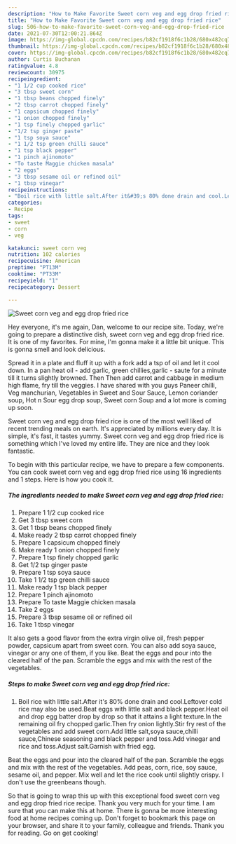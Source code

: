 ```yaml
---
description: "How to Make Favorite Sweet corn veg and egg drop fried rice"
title: "How to Make Favorite Sweet corn veg and egg drop fried rice"
slug: 506-how-to-make-favorite-sweet-corn-veg-and-egg-drop-fried-rice
date: 2021-07-30T12:00:21.864Z
image: https://img-global.cpcdn.com/recipes/b82cf1918f6c1b28/680x482cq70/sweet-corn-veg-and-egg-drop-fried-rice-recipe-main-photo.jpg
thumbnail: https://img-global.cpcdn.com/recipes/b82cf1918f6c1b28/680x482cq70/sweet-corn-veg-and-egg-drop-fried-rice-recipe-main-photo.jpg
cover: https://img-global.cpcdn.com/recipes/b82cf1918f6c1b28/680x482cq70/sweet-corn-veg-and-egg-drop-fried-rice-recipe-main-photo.jpg
author: Curtis Buchanan
ratingvalue: 4.8
reviewcount: 30975
recipeingredient:
- "1 1/2 cup cooked rice"
- "3 tbsp sweet corn"
- "1 tbsp beans chopped finely"
- "2 tbsp carrot chopped finely"
- "1 capsicum chopped finely"
- "1 onion chopped finely"
- "1 tsp finely chopped garlic"
- "1/2 tsp ginger paste"
- "1 tsp soya sauce"
- "1 1/2 tsp green chilli sauce"
- "1 tsp black pepper"
- "1 pinch ajinomoto"
- "To taste Maggie chicken masala"
- "2 eggs"
- "3 tbsp sesame oil or refined oil"
- "1 tbsp vinegar"
recipeinstructions:
- "Boil rice with little salt.After it&#39;s 80% done drain and cool.Leftover cold rice may also be used.Beat eggs with little salt and black pepper.Heat oil and drop egg batter drop by drop so that it attains a light texture.In the remaining oil fry chopped garlic.Then fry onion lightly.Stir fry rest of the vegetables and add sweet corn.Add little salt,soya sauce,chilli sauce,Chinese seasoning and black pepper and toss.Add vinegar and rice and toss.Adjust salt.Garnish with fried egg."
categories:
- Recipe
tags:
- sweet
- corn
- veg

katakunci: sweet corn veg 
nutrition: 102 calories
recipecuisine: American
preptime: "PT13M"
cooktime: "PT33M"
recipeyield: "1"
recipecategory: Dessert

---
```



![Sweet corn veg and egg drop fried rice](https://img-global.cpcdn.com/recipes/b82cf1918f6c1b28/680x482cq70/sweet-corn-veg-and-egg-drop-fried-rice-recipe-main-photo.jpg)

Hey everyone, it's me again, Dan, welcome to our recipe site. Today, we're going to prepare a distinctive dish, sweet corn veg and egg drop fried rice. It is one of my favorites. For mine, I'm gonna make it a little bit unique. This is gonna smell and look delicious.

Spread it in a plate and fluff it up with a fork add a tsp of oil and let it cool down. In a pan heat oil - add garlic, green chillies,garlic - saute for a minute till it turns slightly browned. Then Then add carrot and cabbage in medium high flame, fry till the veggies. I have shared with you guys Paneer chilli, Veg manchurian, Vegetables in Sweet and Sour Sauce, Lemon coriander soup, Hot n Sour egg drop soup, Sweet corn Soup and a lot more is coming up soon.

Sweet corn veg and egg drop fried rice is one of the most well liked of recent trending meals on earth. It's appreciated by millions every day. It is simple, it's fast, it tastes yummy. Sweet corn veg and egg drop fried rice is something which I've loved my entire life. They are nice and they look fantastic.


To begin with this particular recipe, we have to prepare a few components. You can cook sweet corn veg and egg drop fried rice using 16 ingredients and 1 steps. Here is how you cook it.

<!--inarticleads1-->

##### The ingredients needed to make Sweet corn veg and egg drop fried rice:

1. Prepare 1 1/2 cup cooked rice
1. Get 3 tbsp sweet corn
1. Get 1 tbsp beans chopped finely
1. Make ready 2 tbsp carrot chopped finely
1. Prepare 1 capsicum chopped finely
1. Make ready 1 onion chopped finely
1. Prepare 1 tsp finely chopped garlic
1. Get 1/2 tsp ginger paste
1. Prepare 1 tsp soya sauce
1. Take 1 1/2 tsp green chilli sauce
1. Make ready 1 tsp black pepper
1. Prepare 1 pinch ajinomoto
1. Prepare To taste Maggie chicken masala
1. Take 2 eggs
1. Prepare 3 tbsp sesame oil or refined oil
1. Take 1 tbsp vinegar


It also gets a good flavor from the extra virgin olive oil, fresh pepper powder, capsicum apart from sweet corn. You can also add soya sauce, vinegar or any one of them, if you like. Beat the eggs and pour into the cleared half of the pan. Scramble the eggs and mix with the rest of the vegetables. 

<!--inarticleads2-->

##### Steps to make Sweet corn veg and egg drop fried rice:

1. Boil rice with little salt.After it&#39;s 80% done drain and cool.Leftover cold rice may also be used.Beat eggs with little salt and black pepper.Heat oil and drop egg batter drop by drop so that it attains a light texture.In the remaining oil fry chopped garlic.Then fry onion lightly.Stir fry rest of the vegetables and add sweet corn.Add little salt,soya sauce,chilli sauce,Chinese seasoning and black pepper and toss.Add vinegar and rice and toss.Adjust salt.Garnish with fried egg.


Beat the eggs and pour into the cleared half of the pan. Scramble the eggs and mix with the rest of the vegetables. Add peas, corn, rice, soy sauce, sesame oil, and pepper. Mix well and let the rice cook until slightly crispy. I don&#39;t use the greenbeans though. 

So that is going to wrap this up with this exceptional food sweet corn veg and egg drop fried rice recipe. Thank you very much for your time. I am sure that you can make this at home. There is gonna be more interesting food at home recipes coming up. Don't forget to bookmark this page on your browser, and share it to your family, colleague and friends. Thank you for reading. Go on get cooking!

